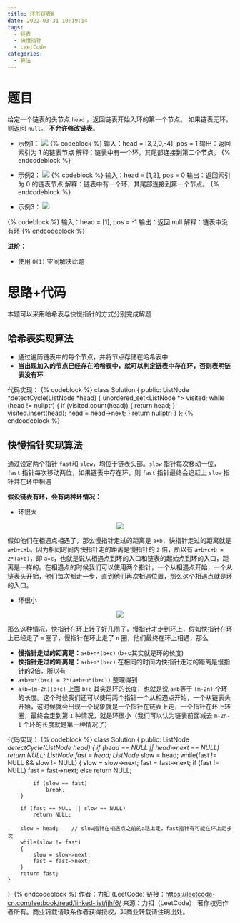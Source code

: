 ```yaml
---
title: 环形链表Ⅱ
date: 2022-03-31 10:19:14
tags:
  - 链表
  - 快慢指针
  - LeetCode
categories:
  - 算法
---
```


# 题目
给定一个链表的头节点 `head` ，返回链表开始入环的第一个节点。 如果链表无环，则返回 `null`。
**不允许修改链表**。

- 示例1：
![](https://cdn.jsdelivr.net/gh/MinghuiJia/CDN-source/Ring_Linked_List_II/circularlinkedlist.png)
{% codeblock %}
输入：head = [3,2,0,-4], pos = 1
输出：返回索引为 1 的链表节点
解释：链表中有一个环，其尾部连接到第二个节点。
{% endcodeblock %}

- 示例2：
![](https://cdn.jsdelivr.net/gh/MinghuiJia/CDN-source/Ring_Linked_List_II/circularlinkedlist_test2.png)
{% codeblock %}
输入：head = [1,2], pos = 0
输出：返回索引为 0 的链表节点
解释：链表中有一个环，其尾部连接到第一个节点。
{% endcodeblock %}

- 示例3：
![](https://cdn.jsdelivr.net/gh/MinghuiJia/CDN-source/Ring_Linked_List_II/circularlinkedlist_test3.png)
<!--<div align=center>{% asset_image circularlinkedlist_test3.png %}</div>-->
{% codeblock %}
输入：head = [1], pos = -1
输出：返回 null
解释：链表中没有环
{% endcodeblock %}

**进阶：**
- 使用 `O(1)` 空间解决此题

# 思路+代码
本题可以采用哈希表与快慢指针的方式分别完成解题

## 哈希表实现算法
- 通过遍历链表中的每个节点，并将节点存储在哈希表中
- **当出现加入的节点已经存在哈希表中，就可以判定链表中存在环，否则表明链表没有环**

代码实现：
{% codeblock %}
class Solution {
public:
    ListNode *detectCycle(ListNode *head) {
        unordered_set<ListNode *> visited;
        while (head != nullptr) {
            if (visited.count(head)) {
                return head;
            }
            visited.insert(head);
            head = head->next;
        }
        return nullptr;
    }
};
{% endcodeblock %}

## 快慢指针实现算法

通过设定两个指针 `fast`和 `slow`，均位于链表头部。`slow` 指针每次移动一位，`fast` 指针每次移动两位，如果链表中存在环，则 `fast` 指针最终会追赶上 `slow` 指针并在环中相遇

**假设链表有环，会有两种环情况：**

- 环很大
<div align=center><img src="https://cdn.jsdelivr.net/gh/MinghuiJia/CDN-source/Ring_Linked_List_II/fast_slow1.png" \></div>

假如他们在相遇点相遇了，那么慢指针走过的距离是 `a+b`，快指针走过的距离就是 `a+b+c+b`。因为相同时间内快指针走的距离是慢指针的 `2` 倍，所以有 `a+b+c+b = 2*(a+b)`，即 `a=c`，也就是说从相遇点到环的入口和链表的起始点到环的入口，距离是一样的。在相遇点的时候我们可以使用两个指针，一个从相遇点开始，一个从链表头开始，他们每次都走一步，直到他们再次相遇位置，那么这个相遇点就是环的入口。

- 环很小
<div align=center><img src="https://cdn.jsdelivr.net/gh/MinghuiJia/CDN-source/Ring_Linked_List_II/fast_slow2.png" \></div>

那么这种情况，快指针在环上转了好几圈了，慢指针才走到环上，假如快指针在环上已经走了 `m` 圈了，慢指针在环上走了 `n` 圈，他们最终在环上相遇，那么
- **慢指针走过的距离是：**`a+b+n*(b+c)` (b+c其实就是环的长度)
- **快指针走过的距离是：**`a+b+m*(b+c)`
在相同的时间内快指针走过的距离是慢指针的2倍，所以有
- `a+b+m*(b+c) = 2*(a+b+n*(b+c))`
整理得到
- `a+b=(m-2n)(b+c)`
上面 `b+c` 其实是环的长度，也就是说 `a+b`等于 `(m-2n)` 个环的长度。这个时候我们还可以使用两个指针一个从相遇点开始，一个从链表头开始，这时候就会出现一个现象就是一个指针在链表上走，一个指针在环上转圈，最终会走到第 `1` 种情况，就是环很小（我们可以认为链表前面减去 `m-2n-1` 个环的长度就是第一种情况了）

代码实现：
{% codeblock %}
class Solution {
public:
    ListNode *detectCycle(ListNode *head) {
        if (head == NULL || head->next == NULL)
            return NULL;
        ListNode* fast = head;
        ListNode* slow = head;
        while(fast != NULL && slow != NULL)
        {
            slow = slow->next;
            fast = fast->next;
            if (fast != NULL)
                fast = fast->next;
            else
                return NULL;
            
            if (slow == fast)
                break;
        }

        if (fast == NULL || slow == NULL)
            return NULL;

        slow = head;    // slow指针在相遇点之前的a路上走，fast指针有可能在环上走多次
        while(slow != fast)
        {
            slow = slow->next;
            fast = fast->next;
        }
        return fast;
    }
};
{% endcodeblock %}
作者：力扣 (LeetCode)
链接：https://leetcode-cn.com/leetbook/read/linked-list/jjhf6/
来源：力扣（LeetCode）
著作权归作者所有。商业转载请联系作者获得授权，非商业转载请注明出处。
